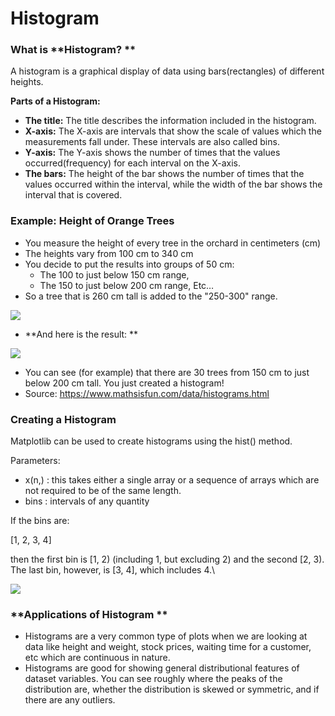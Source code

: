 # Histogram

### What is **Histogram? **

A histogram is a graphical display of data using bars(rectangles) of different heights.

**Parts of a Histogram:**

* **The title:** The title describes the information included in the histogram.
* **X-axis:** The X-axis are intervals that show the scale of values which the measurements fall under. These intervals are also called bins.
* **Y-axis:** The Y-axis shows the number of times that the values occurred(frequency) for each interval on the X-axis.
* **The bars:** The height of the bar shows the number of times that the values occurred within the interval, while the width of the bar shows the interval that is covered.

### **Example: Height of Orange Trees**

* You measure the height of every tree in the orchard in centimeters (cm)
* The heights vary from 100 cm to 340 cm
* You decide to put the results into groups of 50 cm:
  * The 100 to just below 150 cm range,
  * The 150 to just below 200 cm range, Etc…
* So a tree that is 260 cm tall is added to the "250-300" range.

![](https://lh5.googleusercontent.com/15xqYxG9h5snjcXxgH3pPplNxh7kQdD4zsnluS6N-6L3QhsRKmJ4TYFwBxlhx7wsTjnGevYRqkBCYHMvkFv0eeVMEdzF9W_iXOPtK83-mjpE2w5IcO4jZY9teKVmNzH_nBKJ1D0OwBk=s0)

* **And here is the result: **

![](https://lh3.googleusercontent.com/i1a-OvjJh-AmC0fO5rJI_pdz4X6vII_DAHJowHPTqbBn_lomzG7ppU5jxibTufIfWSA_xlwz4iSK6J4Vu\_7LvxDmbRG9oqIkcfsZp9LC9n39qU94\_-E9T50QzMRLZIYZ6N4-SZVwjLo=s0)

* You can see (for example) that there are 30 trees from 150 cm to just below 200 cm tall. You just created a histogram!
* Source: https://www.mathsisfun.com/data/histograms.html

### Creating a Histogram 

Matplotlib can be used to create histograms using the hist() method. 

Parameters:

* x(n,) : this takes either a single array or a sequence of arrays which are not required to be of the same length.
* bins : intervals of any quantity

If the bins are: 

\[1, 2, 3, 4]

then the first bin is \[1, 2) (including 1, but excluding 2) and the second \[2, 3). The last bin, however, is \[3, 4], which includes 4.\


![](https://lh3.googleusercontent.com/4b5vWDWb_vKczyxCW15jBttrCHm5PJ8eNOpnBiPKOpPVjIp-l0eRanZjJsyEzCQX-fd6G6wK4S6fw8t2B6Ib5AE6xhgSUNObHHctQbSxYDzANVUKxniJubMuspXYY-33Z_KroTxKrRI=s0)

### **Applications of Histogram **

* Histograms are a very common type of plots when we are looking at data like height and weight, stock prices, waiting time for a customer, etc which are continuous in nature.
* Histograms are good for showing general distributional features of dataset variables. You can see roughly where the peaks of the distribution are, whether the distribution is skewed or symmetric, and if there are any outliers.
